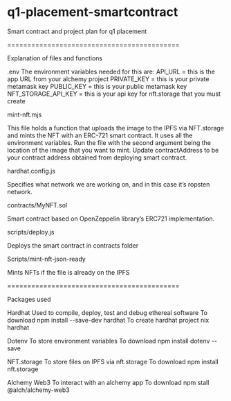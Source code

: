 # q1-placement-smartcontract
Smart contract and project plan for q1 placement

===========================================

Explanation of files and functions

.env
The environment variables needed for this are:
API_URL  = this is the app URL from your alchemy project
PRIVATE_KEY = this is your private metamask key
PUBLIC_KEY = this is your public metamask key
NFT_STORAGE_API_KEY = this is your api key for nft.storage that you must create


mint-nft.mjs

This file holds a function that uploads the image to the IPFS via NFT.storage and mints the NFT with an ERC-721 smart contract. It uses all the environment variables. Run the file with the second argument being the location of the image that you want to mint. Update contractAddress to be your contract address obtained from deploying smart contract.


hardhat.config.js

Specifies what network we are working on, and in this case it’s ropsten network.


contracts/MyNFT.sol

Smart contract based on OpenZeppelin library’s ERC721 implementation.


scripts/deploy.js

Deploys the smart contract in contracts folder


Scripts/mint-nft-json-ready

Mints NFTs if the file is already on the IPFS


===========================================

Packages used

Hardhat
Used to compile, deploy, test and debug ethereal software
To download   npm install --save-dev hardhat
To create hardhat project  nix hardhat

Dotenv
To store environment variables
To download  npm install dotenv --save

NFT.storage
To store files on IPFS via nft.storage
To download npm install nft.storage

Alchemy Web3
To interact with an alchemy app
To download npm stall @alch/alchemy-web3







